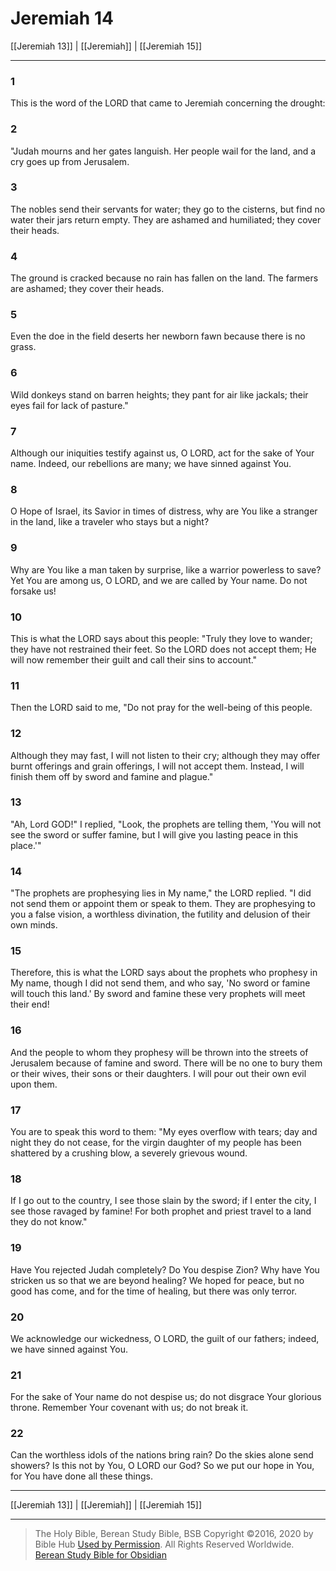 # Jeremiah 14

[[Jeremiah 13]] | [[Jeremiah]] | [[Jeremiah 15]]

---

### 1
This is the word of the LORD that came to Jeremiah concerning the drought:

### 2
"Judah mourns and her gates languish. Her people wail for the land, and a cry goes up from Jerusalem.

### 3
The nobles send their servants for water; they go to the cisterns, but find no water their jars return empty. They are ashamed and humiliated; they cover their heads.

### 4
The ground is cracked because no rain has fallen on the land. The farmers are ashamed; they cover their heads.

### 5
Even the doe in the field deserts her newborn fawn because there is no grass.

### 6
Wild donkeys stand on barren heights; they pant for air like jackals; their eyes fail for lack of pasture."

### 7
Although our iniquities testify against us, O LORD, act for the sake of Your name. Indeed, our rebellions are many; we have sinned against You.

### 8
O Hope of Israel, its Savior in times of distress, why are You like a stranger in the land, like a traveler who stays but a night?

### 9
Why are You like a man taken by surprise, like a warrior powerless to save? Yet You are among us, O LORD, and we are called by Your name. Do not forsake us!

### 10
This is what the LORD says about this people: "Truly they love to wander; they have not restrained their feet. So the LORD does not accept them; He will now remember their guilt and call their sins to account."

### 11
Then the LORD said to me, "Do not pray for the well-being of this people.

### 12
Although they may fast, I will not listen to their cry; although they may offer burnt offerings and grain offerings, I will not accept them. Instead, I will finish them off by sword and famine and plague."

### 13
"Ah, Lord GOD!" I replied, "Look, the prophets are telling them, 'You will not see the sword or suffer famine, but I will give you lasting peace in this place.'"

### 14
"The prophets are prophesying lies in My name," the LORD replied. "I did not send them or appoint them or speak to them. They are prophesying to you a false vision, a worthless divination, the futility and delusion of their own minds.

### 15
Therefore, this is what the LORD says about the prophets who prophesy in My name, though I did not send them, and who say, 'No sword or famine will touch this land.' By sword and famine these very prophets will meet their end!

### 16
And the people to whom they prophesy will be thrown into the streets of Jerusalem because of famine and sword. There will be no one to bury them or their wives, their sons or their daughters. I will pour out their own evil upon them.

### 17
You are to speak this word to them: "My eyes overflow with tears; day and night they do not cease, for the virgin daughter of my people has been shattered by a crushing blow, a severely grievous wound.

### 18
If I go out to the country, I see those slain by the sword; if I enter the city, I see those ravaged by famine! For both prophet and priest travel to a land they do not know."

### 19
Have You rejected Judah completely? Do You despise Zion? Why have You stricken us so that we are beyond healing? We hoped for peace, but no good has come, and for the time of healing, but there was only terror.

### 20
We acknowledge our wickedness, O LORD, the guilt of our fathers; indeed, we have sinned against You.

### 21
For the sake of Your name do not despise us; do not disgrace Your glorious throne. Remember Your covenant with us; do not break it.

### 22
Can the worthless idols of the nations bring rain? Do the skies alone send showers? Is this not by You, O LORD our God? So we put our hope in You, for You have done all these things.

---

[[Jeremiah 13]] | [[Jeremiah]] | [[Jeremiah 15]]

---

> The Holy Bible, Berean Study Bible, BSB
> Copyright &copy;2016, 2020 by Bible Hub
> [Used by Permission](https://berean.bible/terms.htm). All Rights Reserved Worldwide.
> [Berean Study Bible for Obsidian](https://github.com/gapmiss/berean-study-bible-for-obsidian)

